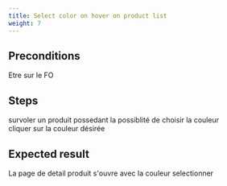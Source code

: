 ```yaml
---
title: Select color on hover on product list
weight: 7
---
```


## Preconditions

Etre sur le FO
## Steps

survoler un produit possedant la possiblité de choisir la couleur \
cliquer sur la couleur désirée

## Expected result

La page de detail produit s'ouvre avec la couleur selectionner

